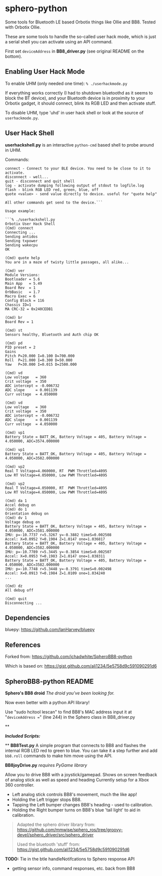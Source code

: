 # sphero-python

Some tools for Bluetooth LE based Orbotix things like Ollie and BB8.
Tested with Orbotix Ollie.

These are some tools to handle the so-called user hack mode, which is just a serial shell you can activate using an API command.

First set `deviceAddress` in **BB8_driver.py** (see original README on the bottom).

Enabling User Hack Mode
-----------------------

To enable UHM (only needed one time):
```% ./userhackmode.py```

If everything works correctly (I had to shutdown bluetoothd as it seems to block the BT device), and your Bluetooth device is in proximity to your Orbotix gadget, it should connect, blink its RGB LED and then activate stuff.

To disable UHM, type 'uhd' in user hack shell or look at the source of `userhackmode.py`.

User Hack Shell
---------------

**userhackshell.py** is an interactive `python-cmd` based shell to probe around in UHM.

Commands:
```help - shows internal commands
connect - Connect to your BLE device. You need to be close to it to activate.
disconnect - well...
quit - disconnect and quit shell
log - activate dumping following output of stdout to logfile.log
flash - blink RGB LED red, green, blue, off
quote <value> - send value directly to device. useful for "quote help"

All other commands get send to the device.```

Usage example:

```% ./userhackshell.py
Orbotix User Hack Shell
(Cmd) connect
Connecting ...
Sending antidos
Sending txpower
Sending wakecpu
OK

(Cmd) quote help
You are in a maze of twisty little passages, all alike...

(Cmd) ver
Module Versions:
Bootloader = 5.6
Main App   = 5.49
Board Rev  = 1
OrbBasic   = 1.7
Macro Exec = 6
Config Block = 116
Chassis ID=1
MA CRC-32 = 0x240CEDB1

(Cmd) br
Board Rev = 1

(Cmd) st
Sensors healthy, Bluetooth and Auth chip OK

(Cmd) pd
PID preset = 2
Gains
Pitch P=20.000 I=0.100 D=700.000
Roll  P=21.000 I=0.300 D=50.000
Yaw   P=30.000 I=0.015 D=2500.000

(Cmd) vd
Low voltage   = 360
Crit voltage  = 350
ADC intercept = -0.006732
ADC slope     = 0.001139
Curr voltage  = 4.050000

(Cmd) vd
Low voltage   = 360
Crit voltage  = 350
ADC intercept = -0.006732
ADC slope     = 0.001139
Curr voltage  = 4.050000

(Cmd) vp1
Battery State = BATT_OK, Battery Voltage = 405, Battery Voltage = 4.050000, ADC=3574.000000

(Cmd) vp1
Battery State = BATT_OK, Battery Voltage = 405, Battery Voltage = 4.050000, ADC=3582.000000

(Cmd) vp2
Real T Voltage=4.060000, RT  PWM Throttled=4095
Low RT Voltage=4.050000, Low PWM Throttled=4095

(Cmd) vp2
Real T Voltage=4.050000, RT  PWM Throttled=4095
Low RT Voltage=4.050000, Low PWM Throttled=4095

(Cmd) da 1
Accel debug on
(Cmd) do 1
Orientation debug on
(Cmd) dv 1
Voltage debug on
Battery State = BATT_OK, Battery Voltage = 405, Battery Voltage = 4.050000, ADC=3581.000000
IMU: p=-10.7737 r=5.3267 y=-0.3882 timeS=0.002508
Accel: X=0.0952 Y=0.1904 Z=1.0147 one=1.036817
Battery State = BATT_OK, Battery Voltage = 405, Battery Voltage = 4.050000, ADC=3582.000000
IMU: p=-10.7789 r=5.3445 y=-0.3854 timeS=0.002507
Accel: X=0.0953 Y=0.1983 Z=1.0147 one=1.038311
Battery State = BATT_OK, Battery Voltage = 405, Battery Voltage = 4.050000, ADC=3582.000000
IMU: p=-10.7748 r=5.3448 y=-0.3791 timeS=0.002498
Accel: X=0.0913 Y=0.1984 Z=1.0109 one=1.034240
...

(Cmd) dz
All debug off

(Cmd) quit
Disconnecting ...
```

Dependencies
------------

bluepy: https://github.com/IanHarvey/bluepy

References
----------

Forked from: https://github.com/jchadwhite/SpheroBB8-python

Which is based on: https://gist.github.com/ali1234/5e5758d9c591090291d6

SpheroBB8-python README
-----------------------

**Sphero's BB8 droid** 
*The droid you've been looking for.*

Now even better with a python API library!

Use "sudo hcitool lescan" to find BB8's MAC address 
input it at "`deviceAddress =`" (line 244) in the Sphero class in BB8_driver.py

**

***Included Scripts:***

**
**BB8Test.py**
A simple program that connects to BB8 and flashes the internal RGB LED red to green to blue. You can take it a step further and add `bb8.roll` commands to make him move using the API. 

**BB8joyDrive.py**
*requires PyGame library* 

Allow you to drive BB8 with a joystick/gamepad.
Shows on screen feedback of analog stick as well as speed and heading
Currently setup for a Xbox 360 controller.

 - Left analog stick controls BB8's movement, much the like app!   
 - Holding the Left trigger stops BB8.
 - Tapping the Left bumper changes BB8's heading - used to calibration.   
 -  Holding the Right bumper turns on BB8's blue 'tail light' to aid in calibration.

> Adapted the sphero driver library from:
> https://github.com/mmwise/sphero_ros/tree/groovy-devel/sphero_driver/src/sphero_driver
> 
> Used the bluetooth 'stuff' from:
> https://gist.github.com/ali1234/5e5758d9c591090291d6

**TODO:**
Tie in the btle handleNotifcations to Sphero response API
    

 - getting sensor info, command responses, etc. back from BB8

